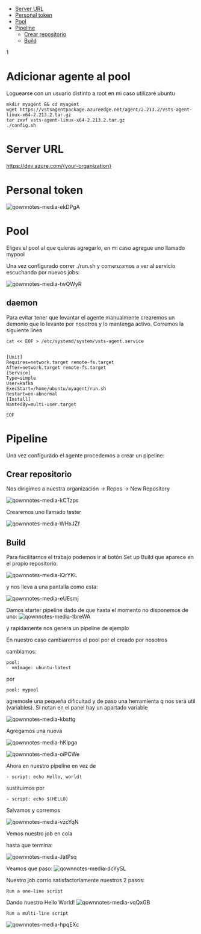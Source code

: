 - [Server URL](#server-url)
- [Personal token](#personal-token)
- [Pool](#pool)
- [Pipeline](#pipeline)
  - [Crear repositorio](#crear-repositorio)
  - [Build](#build)

1
# Adicionar agente al pool
Loguearse con un usuario distinto a root en mi caso utilizaré ubuntu

```
mkdir myagent && cd myagent
wget https://vstsagentpackage.azureedge.net/agent/2.213.2/vsts-agent-linux-x64-2.213.2.tar.gz
tar zxvf vsts-agent-linux-x64-2.213.2.tar.gz
./config.sh
```

# Server URL
https://dev.azure.com/{your-organization}

# Personal token
![qownnotes-media-ekDPgA](../../media/qownnotes-media-ekDPgA.png)


# Pool
Eliges el pool al que quieras agregarlo, en mi caso agregue uno llamado mypool

Una vez configurado correr ./run.sh y comenzamos a ver al servicio escuchando por nuevos jobs:

![qownnotes-media-twQWyR](../../media/qownnotes-media-twQWyR.png)

## daemon
Para evitar tener que levantar el agente manualmente crearemos un demonio que lo levante por nosotros y lo mantenga activo. Corremos la siguiente línea


```
cat << EOF > /etc/systemd/system/vsts-agent.service


[Unit]
Requires=network.target remote-fs.target
After=network.target remote-fs.target
[Service]
Type=simple
User=kafka
ExecStart=/home/ubuntu/myagent/run.sh
Restart=on-abnormal
[Install]
WantedBy=multi-user.target

EOF
```

# Pipeline

Una vez configurado el agente procedemos a crear un pipeline:

## Crear repositorio

Nos dirigimos a nuestra organización -> Repos -> New Repository

![qownnotes-media-kCTzps](../../media/qownnotes-media-kCTzps.png)

Crearemos uno llamado tester

![qownnotes-media-WHxJZf](../../media/qownnotes-media-WHxJZf.png)


## Build

Para facilitarnos el trabajo podemos ir al botón Set up Build que aparece en el propio repositorio:

![qownnotes-media-lQrYKL](../../media/qownnotes-media-lQrYKL.png)

y nos lleva a una pantalla como esta:

![qownnotes-media-eUEsmj](../../media/qownnotes-media-eUEsmj.png)

Damos starter pipeline dado de que hasta el momento no disponemos de uno:
![qownnotes-media-tbreWA](../../media/qownnotes-media-tbreWA.png)

y rapidamente nos genera un pipeline de ejemplo

En nuestro caso cambiaremos el pool por el creado por nosotros

cambiamos:
```
pool:
  vmImage: ubuntu-latest
```

por

`pool: mypool`

agremosle una pequeña dificultad y de paso una herramienta q nos será util (variables). Si notan en el panel hay un apartado variable

![qownnotes-media-kbsttg](../../media/qownnotes-media-kbsttg.png)

Agregamos una nueva

![qownnotes-media-hKlpga](../../media/qownnotes-media-hKlpga.png)

![qownnotes-media-oiPCWe](../../media/qownnotes-media-oiPCWe.png)

Ahora en nuestro pipeline en vez de 

`- script: echo Hello, world!`

sustituimos por 

`- script: echo $(HELLO)`

Salvamos y corremos

![qownnotes-media-vzcYqN](../../media/qownnotes-media-vzcYqN.png)

Vemos nuestro job en cola

hasta que termina:

![qownnotes-media-JatPsq](../../media/qownnotes-media-JatPsq.png)

Veamos que paso:
![qownnotes-media-dcYySL](../../media/qownnotes-media-dcYySL.png)

Nuestro job corrío satisfactoriamente nuestros 2 pasos:

`Run a one-line script`

Dando nuestro Hello World!
![qownnotes-media-vqQxGB](../../media/qownnotes-media-vqQxGB.png)

`Run a multi-line script`

![qownnotes-media-hpqEXc](../../media/qownnotes-media-hpqEXc.png)


